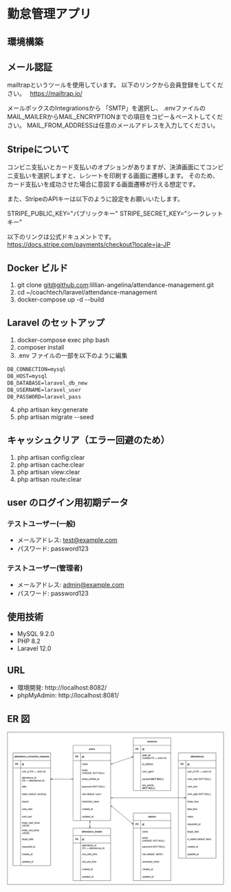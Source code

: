 # 勤怠管理アプリ

## 環境構築

## メール認証

mailtrapというツールを使用しています。
以下のリンクから会員登録をしてください。　
https://mailtrap.io/

メールボックスのIntegrationsから 「SMTP」を選択し、
.envファイルのMAIL_MAILERからMAIL_ENCRYPTIONまでの項目をコピー＆ペーストしてください。
MAIL_FROM_ADDRESSは任意のメールアドレスを入力してください。

## Stripeについて

コンビニ支払いとカード支払いのオプションがありますが、決済画面にてコンビニ支払いを選択しますと、レシートを印刷する画面に遷移します。
そのため、カード支払いを成功させた場合に意図する画面遷移が行える想定です。

また、StripeのAPIキーは以下のように設定をお願いいたします。

STRIPE_PUBLIC_KEY="パブリックキー"
STRIPE_SECRET_KEY="シークレットキー"

以下のリンクは公式ドキュメントです。
https://docs.stripe.com/payments/checkout?locale=ja-JP

## Docker ビルド

1. git clone git@github.com:lillian-angelina/attendance-management.git
2. cd ~/coachtech/laravel/attendance-management
3. docker-compose up -d --build

## Laravel のセットアップ

1. docker-compose exec php bash
2. composer install
3. .env ファイルの一部を以下のように編集

```
DB_CONNECTION=mysql
DB_HOST=mysql
DB_DATABASE=laravel_db_new
DB_USERNAME=laravel_user
DB_PASSWORD=laravel_pass
```

4. php artisan key:generate
5. php artisan migrate --seed

## キャッシュクリア（エラー回避のため）

1. php artisan config:clear
2. php artisan cache:clear
3. php artisan view:clear
4. php artisan route:clear

## user のログイン用初期データ
### テストユーザー(一般)
- メールアドレス: test@example.com
- パスワード: password123

### テストユーザー(管理者)
- メールアドレス: admin@example.com
- パスワード: password123

## 使用技術

- MySQL 9.2.0
- PHP 8.2
- Laravel 12.0

## URL

- 環境開発: http://localhost:8082/
- phpMyAdmin: http://localhost:8081/

## ER 図

![image](er_data.png)
